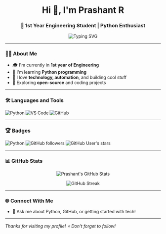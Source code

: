 <h1 align="center">Hi 👋, I'm Prashant R</h1>
<h3 align="center">🚀 1st Year Engineering Student | Python Enthusiast</h3>

<p align="center">
  <img src="https://readme-typing-svg.demolab.com?font=Fira+Code&weight=500&pause=1000&center=true&vCenter=true&width=435&lines=Hello+World!+I'm+Prashant+R;Engineer+in+progress...;Python+Learner+%F0%9F%90%8D;Let's+build+something+cool+!" alt="Typing SVG" />
</p>

---

### 🧑‍💻 About Me

- 🎓 I'm currently in **1st year of Engineering**
- 🐍 I'm learning **Python programming**
- 🚀 I love **technology, automation**, and building cool stuff
- 🌱 Exploring **open-source** and coding projects

---

### 🛠️ Languages and Tools

![Python](https://img.shields.io/badge/-Python-3776AB?style=for-the-badge&logo=python&logoColor=white)
![VS Code](https://img.shields.io/badge/-VSCode-007ACC?style=for-the-badge&logo=visual-studio-code&logoColor=white)
![GitHub](https://img.shields.io/badge/-GitHub-181717?style=for-the-badge&logo=github&logoColor=white)

---

### 🏆 Badges

![Python](https://img.shields.io/badge/code-Python-blue?style=flat-square&logo=python)
![GitHub followers](https://img.shields.io/github/followers/prashanth681?label=Followers&style=social)
![GitHub User's stars](https://img.shields.io/github/stars/prashanth681?affiliations=OWNER&style=social)

---

### 📊 GitHub Stats

<p align="center">
  <img src="https://github-readme-stats.vercel.app/api?username=prashanth681&show_icons=true&theme=tokyonight" alt="Prashant's GitHub Stats" />
</p>

<p align="center">
  <img src="https://github-readme-streak-stats.herokuapp.com/?user=prashanth681&theme=tokyonight" alt="GitHub Streak" />
</p>

---

### 🌐 Connect With Me

- 💬 Ask me about Python, GitHub, or getting started with tech!

---

_Thanks for visiting my profile! ⭐ Don't forget to follow!_
